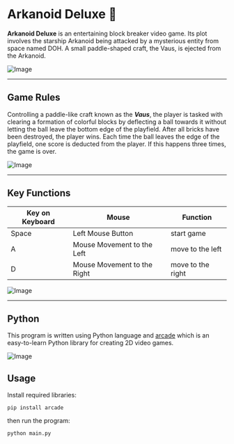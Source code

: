 # Arkanoid Deluxe 🧱

**Arkanoid Deluxe** is an entertaining block breaker video game. Its plot involves the starship Arkanoid being attacked by a mysterious entity from space named DOH. A small paddle-shaped craft, the Vaus, is ejected from the Arkanoid.

![Image](pics&sounds/unnamed.jpg)

---
## Game Rules
Controlling a paddle-like craft known as the ***Vaus***, the player is tasked with clearing a formation of colorful blocks by deflecting a ball towards it without letting the ball leave the bottom edge of the playfield. After all bricks have been destroyed, the player wins. Each time the ball leaves the edge of the playfield, one score is deducted from the player. If this happens three times, the game is over.

![Image](pics&sounds/new.jpg)

---

## Key Functions
|Key on Keyboard|Mouse|Function|
|-|-------------|-----------------|
|Space|Left Mouse Button|start game|
|A|Mouse Movement to the Left|move to the left|
|D|Mouse Movement to the Right|move to the right|

![Image](pics&sounds/Screenshot3.jpg)

---
## Python
This program is written using Python language and [arcade](https://api.arcade.academy/en/latest/) which is an easy-to-learn Python library for creating 2D video games.

![Image](pics&sounds/download.png)



## Usage
Install required libraries:
```
pip install arcade
```
then run the program:
```
python main.py
```